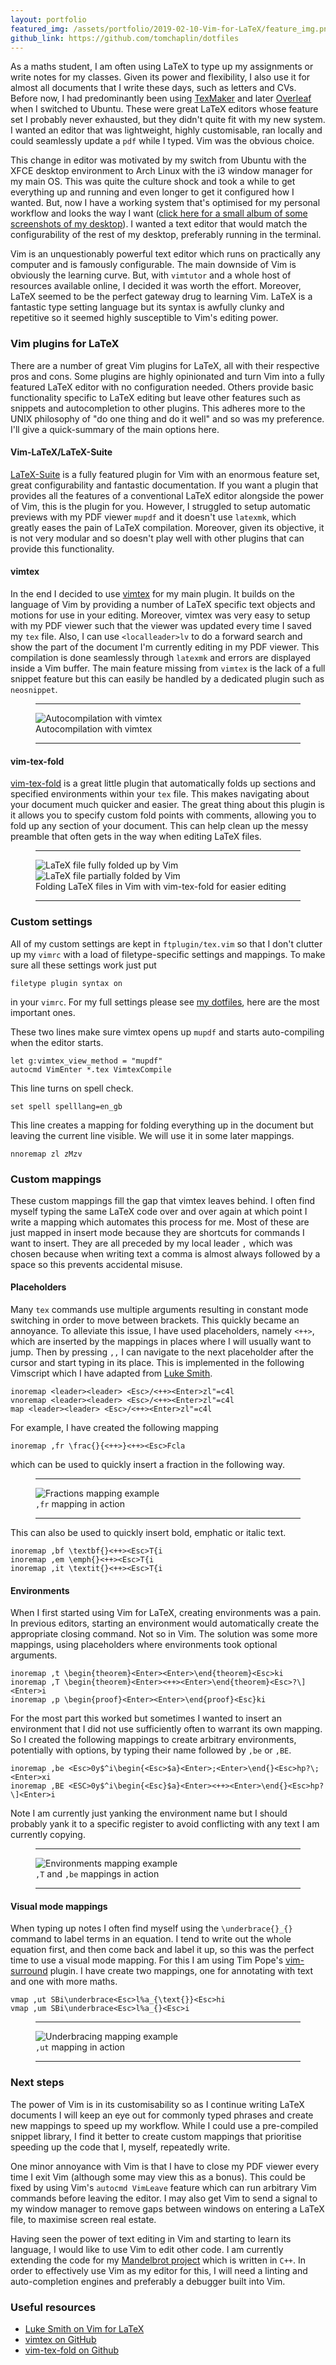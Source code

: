 ```yaml
---
layout: portfolio
featured_img: /assets/portfolio/2019-02-10-Vim-for-LaTeX/feature_img.png
github_link: https://github.com/tomchaplin/dotfiles
---
```


As a maths student, I am often using LaTeX to type up my assignments or write notes for my classes.
Given its power and flexibility, I also use it for almost all documents that I write these days, such as letters and CVs.
Before now, I had predominantly been using [TexMaker](http://www.xm1math.net/texmaker/) and later [Overleaf](https://www.overleaf.com/project) when I switched to Ubuntu.
These were great LaTeX editors whose feature set I probably never exhausted, but they didn't quite fit with my new system.
I wanted an editor that was lightweight, highly customisable, ran locally and could seamlessly update a `pdf` while I typed.
Vim was the obvious choice.

<!--more-->
This change in editor was motivated by my switch from Ubuntu with the XFCE desktop environment to Arch Linux with the i3 window manager for my main OS.
This was quite the culture shock and took a while to get everything up and running and even longer to get it configured how I wanted.
But, now I have a working system that's optimised for my personal workflow and looks the way I want ([click here for a small album of some screenshots of my desktop](https://imgur.com/a/qCT6Wij)).
I wanted a text editor that would match the configurability of the rest of my desktop, preferably running in the terminal.

Vim is an unquestionably powerful text editor which runs on practically any computer and is famously configurable.
The main downside of Vim is obviously the learning curve.
But, with `vimtutor` and a whole host of resources available online, I decided it was worth the effort.
Moreover, LaTeX seemed to be the perfect gateway drug to learning Vim.
LaTeX is a fantastic type setting language but its syntax is awfully clunky and repetitive so it seemed highly susceptible to Vim's editing power.

### Vim plugins for LaTeX

There are a number of great Vim plugins for LaTeX, all with their respective pros and cons.
Some plugins are highly opinionated and turn Vim into a fully featured LaTeX editor with no configuration needed.
Others provide basic functionality specific to LaTeX editing but leave other features such as snippets and autocompletion to other plugins.
This adheres more to the UNIX philosophy of "do one thing and do it well" and so was my preference.
I'll give a quick-summary of the main options here.

#### Vim-LaTeX/LaTeX-Suite

[LaTeX-Suite](https://github.com/vim-latex/vim-latex) is a fully featured plugin for Vim with an enormous feature set, great configurability and fantastic documentation.
If you want a plugin that provides all the features of a conventional LaTeX editor alongside the power of Vim, this is the plugin for you.
However, I struggled to setup automatic previews with my PDF viewer `mupdf` and it doesn't use `latexmk`, which greatly eases the pain of LaTeX compilation.
Moreover, given its objective, it is not very modular and so doesn't play well with other plugins that can provide this functionality.

#### vimtex

In the end I decided to use [vimtex](https://github.com/lervag/vimtex) for my main plugin.
It builds on the language of Vim by providing a number of LaTeX specific text objects and motions for use in your editing.
Moreover, vimtex was very easy to setup with my PDF viewer such that the viewer was updated every time I saved my `tex` file.
Also, I can use `<localleader>lv` to do a forward search and show the part of the document I'm currently editing in my PDF viewer.
This compilation is done seamlessly through `latexmk` and errors are displayed inside a Vim buffer.
The main feature missing from `vimtex` is the lack of a full snippet feature but this can easily be handled by a dedicated plugin such as `neosnippet`.

<figure class = "in_article">
    <hr class="midrule">
    <div>
        <div><img src="/assets/portfolio/2019-02-10-Vim-for-LaTeX/side_by_side.png" alt="Autocompilation with vimtex"></div>
    </div>
    <figcaption>Autocompilation with vimtex</figcaption>
    <hr class="midrule">
</figure>

#### vim-tex-fold

[vim-tex-fold](https://github.com/matze/vim-tex-fold) is a great little plugin that automatically folds up sections and specified environments within your `tex` file.
This makes navigating about your document much quicker and easier.
The great thing about this plugin is it allows you to specify custom fold points with comments, allowing you to fold up any section of your document.
This can help clean up the messy preamble that often gets in the way when editing LaTeX files.

<figure class = "in_article">
    <hr class="midrule">
    <div class="side_by_side">
        <div><img src="/assets/portfolio/2019-02-10-Vim-for-LaTeX/fully_folded.png" alt="LaTeX file fully folded up by Vim"></div>
        <div><img src="/assets/portfolio/2019-02-10-Vim-for-LaTeX/unfolded.png" alt="LaTeX file partially folded by Vim"></div>
    </div>
    <figcaption>Folding LaTeX files in Vim with vim-tex-fold for easier editing</figcaption>
    <hr class="midrule">
</figure>

### Custom settings

All of my custom settings are kept in `ftplugin/tex.vim` so that I don't clutter up my `vimrc` with a load of filetype-specific settings and mappings.
To make sure all these settings work just put 

	filetype plugin syntax on
	
in your `vimrc`.
For my full settings please see [my dotfiles](https://github.com/tomchaplin/dotfiles), here are the most important ones.

These two lines make sure vimtex opens up `mupdf` and starts auto-compiling when the editor starts.

    let g:vimtex_view_method = "mupdf"
    autocmd VimEnter *.tex VimtexCompile

This line turns on spell check.

    set spell spelllang=en_gb

This line creates a mapping for folding everything up in the document but leaving the current line visible. We will use it in some later mappings.

	nnoremap zl zMzv

### Custom mappings
These custom mappings fill the gap that vimtex leaves behind.
I often find myself typing the same LaTeX code over and over again at which point I write a mapping which automates this process for me.
Most of these are just mapped in insert mode because they are shortcuts for commands I want to insert.
They are all preceded by my local leader `,` which was chosen because when writing text a comma is almost always followed by a space so this prevents accidental misuse.

#### Placeholders

Many `tex` commands use multiple arguments resulting in constant mode switching in order to move between brackets.
This quickly became an annoyance.
To alleviate this issue, I have used placeholders, namely `<++>`, which are inserted by the mappings in places where I will usually want to jump.
Then by pressing `,,` I can navigate to the next placeholder after the cursor and start typing in its place.
This is implemented in the following Vimscript which I have adapted from [Luke Smith](https://github.com/LukeSmithxyz/voidrice/blob/master/.config/nvim/init.vim).

	inoremap <leader><leader> <Esc>/<++><Enter>zl"=c4l
	vnoremap <leader><leader> <Esc>/<++><Enter>zl"=c4l
	map <leader><leader> <Esc>/<++><Enter>zl"=c4l

For example, I have created the following mapping

	inoremap ,fr \frac{}{<++>}<++><Esc>Fcla

which can be used to quickly insert a fraction in the following way.

<figure class = "in_article">
    <hr class="midrule">
    <div>
        <div><img src="/assets/portfolio/2019-02-10-Vim-for-LaTeX/fractions_optimise.gif" alt="Fractions mapping example"></div>
    </div>
    <figcaption><code>,fr</code> mapping in action</figcaption>
    <hr class="midrule">
</figure>

This can also be used to quickly insert bold, emphatic or italic text.

	inoremap ,bf \textbf{}<++><Esc>T{i
	inoremap ,em \emph{}<++><Esc>T{i
	inoremap ,it \textit{}<++><Esc>T{i

#### Environments

When I first started using Vim for LaTeX, creating environments was a pain.
In previous editors, starting an environment would automatically create the appropriate closing command. Not so in Vim.
The solution was some more mappings, using placeholders where environments took optional arguments.

	inoremap ,t \begin{theorem}<Enter><Enter>\end{theorem}<Esc>ki
	inoremap ,T \begin{theorem}<Enter><++><Enter>\end{theorem}<Esc>?\]<Enter>i
	inoremap ,p \begin{proof}<Enter><Enter>\end{proof}<Esc}ki

For the most part this worked but sometimes I wanted to insert an environment that I did not use sufficiently often to warrant its own mapping.
So I created the following mappings to create arbitrary environments, potentially with options, by typing their name followed by `,be` or `,BE`.

	inoremap ,be <Esc>0y$^i\begin{<Esc>$a}<Enter>;<Enter>\end{}<Esc>hp?\;<Enter>xi
	inoremap ,BE <ESC>0y$^i\begin{<Esc}$a}<Enter><++><Enter>\end{}<Esc>hp?\]<Enter>i

Note I am currently just yanking the environment name but I should probably yank it to a specific register to avoid conflicting with any text I am currently copying.

<figure class = "in_article">
    <hr class="midrule">
    <div>
        <div><img src="/assets/portfolio/2019-02-10-Vim-for-LaTeX/environments_optimise.gif" alt="Environments mapping example"></div>
    </div>
    <figcaption><code>,T</code> and <code>,be</code> mappings in action</figcaption>
    <hr class="midrule">
</figure>

<!-- Gif of environment entry -->

#### Visual mode mappings

When typing up notes I often find myself using the `\underbrace{}_{}` command to label terms in an equation.
I tend to write out the whole equation first, and then come back and label it up, so this was the perfect time to use a visual mode mapping.
For this I am using Tim Pope's [vim-surround](https://github.com/tpope/vim-surround) plugin.
I have create two mappings, one for annotating with text and one with more maths.

	vmap ,ut SBi\underbrace<Esc>l%a_{\text{}}<Esc>hi
	vmap ,um SBi\underbrace<Esc>l%a_{}<Esc>i

<figure class = "in_article">
    <hr class="midrule">
    <div>
        <div><img src="/assets/portfolio/2019-02-10-Vim-for-LaTeX/underbraces_optimise.gif" alt="Underbracing mapping example"></div>
    </div>
    <figcaption><code>,ut</code> mapping in action</figcaption>
    <hr class="midrule">
</figure>

### Next steps

The power of Vim is in its customisability so as I continue writing LaTeX documents I will keep an eye out for commonly typed phrases and create new mappings to speed up my workflow.
While I could use a pre-compiled snippet library, I find it better to create custom mappings that prioritise speeding up the code that I, myself, repeatedly write.

One minor annoyance with Vim is that I have to close my PDF viewer every time I exit Vim (although some may view this as a bonus).
This could be fixed by using Vim's `autocmd VimLeave` feature which can run arbitrary Vim commands before leaving the editor.
I may also get Vim to send a signal to my window manager to remove gaps between windows on entering a LaTeX file, to maximise screen real estate.

Having seen the power of text editing in Vim and starting to learn its language, I would like to use Vim to edit other code.
I am currently extending the code for my [Mandelbrot project](https://tomchaplin.github.io/portfolio/Exploring-the-Mandelbrot-Set/) which is written in `C++`.
In order to effectively use Vim as my editor for this, I will need a linting and auto-completion engines and preferably a debugger built into Vim.

### Useful resources
* [Luke Smith on Vim for LaTeX](https://www.youtube.com/watch?v=Mphdtdv2_xs&t=217s)
* [vimtex on GitHub](https://github.com/lervag/vimtex)
* [vim-tex-fold on Github](https://github.com/matze/vim-tex-fold)
